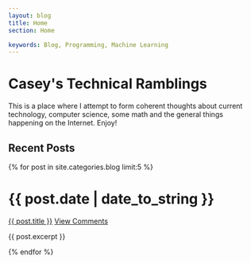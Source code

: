 ```yaml
---
layout: blog
title: Home
section: Home

keywords: Blog, Programming, Machine Learning
---
```


Casey's Technical Ramblings
=====================

This is a place where I attempt to form coherent thoughts about current
technology, computer science, some math and the general things happening
on the Internet.  Enjoy!

Recent Posts
------------

{% for post in site.categories.blog limit:5 %}
<div class="section list">
  <h1>{{ post.date | date_to_string }}</h1>
  <p class="line">
  <a class="title" href="{{ post.url }}">{{ post.title }}</a>
  <a class="comments" href="{{ post.url }}#disqus_thread">View Comments</a>
  </p>
  <p class="excerpt">{{ post.excerpt }}</p>
</div>
{% endfor %}

<script type="text/javascript">
//<![CDATA[
(function() {
		var links = document.getElementsByTagName('a');
		var query = '?';
		for(var i = 0; i < links.length; i++) {
			if(links[i].href.indexOf('#disqus_thread') >= 0) {
				query += 'url' + i + '=' + encodeURIComponent(links[i].href) + '&';
			}
		}
		document.write('<script charset="utf-8" type="text/javascript" src="http://disqus.com/forums/caseystechnicalblog/get_num_replies.js' + query + '"></' + 'script>');
	})();
//]]>
</script>
